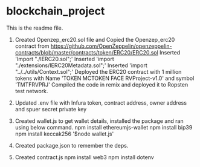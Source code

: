 # blockchain_project
This is the readme file.

1. Created Openzep_erc20.sol file and 
    Copied the Openzep_erc20 contract from https://github.com/OpenZeppelin/openzeppelin-contracts/blob/master/contracts/token/ERC20/ERC20.sol
    Inserted 'Import "./IERC20.sol";'
    Inserted 'import "./extensions/IERC20Metadata.sol";'
    Inserted 'import "../../utils/Context.sol";'
    Deployed the ERC20 contract with 1 million tokens with Name 'TOKEN MCTOKEN FACE RVProject-v1.0' and symbol 'TMTFRVPRJ'
    Compiled the code in remix and deployed it to Ropsten test network.

2. Updated .env file with Infura token, contract address, owner address and spuer secret private key

3. Created wallet.js to get wallet details, installed the package and ran using below command.
    npm install ethereumjs-wallet
    npm install bip39
    npm install keccak256
    '$node wallet.js'

4. Created package.json to remember the deps.

5. Created contract.js 
    npm install web3
    npm install dotenv
